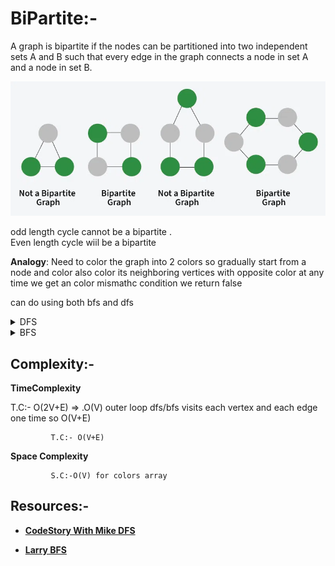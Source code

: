 # BiPartite:-

A graph is bipartite if the nodes can be partitioned into two independent sets A and B such that every edge in the graph connects a node in set A and a node in set B.

![bipartite](./Bipartite.png)

odd length cycle cannot be a bipartite . \
Even length cycle wiil be a bipartite

**Analogy**:
Need to color the graph into 2 colors so gradually start from a node and color also color its neighboring vertices with opposite color at any time we get an color mismathc condition we return false

can do using both bfs and dfs

<details>
<summary>DFS</summary>

```python
graph = [[1,2,3],[0,2],[0,1,3],[0,2]]
#dfs
N = len(graph)
color = [-1]*N

for node in range(N):

    if color[node]!=-1:
        continue
    stack = [(node,-1)]
    color[node] = 0
    while stack:
        curr_node,parent = stack.pop()
        curr_color = color[curr_node]
        for neighbor in graph[curr_node]:
            if neighbor == parent:
                continue
            if color[neighbor] != -1:
                if curr_color == color[neighbor]:
                    return False
            else:
                color[neighbor] = 1 - curr_color
                stack.append((neighbor,curr_node))

return True


# recursive dfs
"""
def check_bipartite(curr_node,curr_color):
    color[curr_node] = curr_color
    for neighbor in graph[curr_node]:
        if color[neighbor] == curr_color:
            return False
        if color[neighbor] == -1 :
            if not check_bipartite(neighbor,1-curr_color):
                return False

    return True

for i in range (N):
    if color[i] == -1 :
        if not   check_bipartite(i,0):
            return False
"""
return True
```

</details>

<details>
<summary>BFS</summary>

```python
#bfs
N = len(graph)
BLACK = 0
WHITE = 1
GREY= 2
colors = [GREY]*N
#iterative
"""def color(start):
    queue = deque([start])
    colors[start] =    BLACK
    while queue:
        current = queue.popleft()
        for neighbor in graph[current]:
            if colors[neighbor] == colors[current]:
                return False

            if colors[neighbor] == GREY:
                if colors[current] ==  BLACK:
                    colors[neighbor] = WHITE
                else:
                    colors[neighbor] = BLACK
                queue.append(neighbor)

    return True


    for node in range(N):
    if colors[node] == GREY:
        colors[node] = BLACK
        if not color(node):
            return False
return True

"""

#recursive
def color(start):
    for neighbor in graph[start]:
        if colors[neighbor] == colors[start]:
            return False
        if colors[neighbor] == GREY:
            if colors[start] == BLACK:
                colors[neighbor] = WHITE
            else:
                colors[neighbor] = BLACK

            if not color(neighbor):
                return False
    return True
for node in range(N):
    if colors[node] == GREY:
        colors[node] = BLACK
        if not color(node):
            return False
return True

```

</details>

## Complexity:-

**TimeComplexity**

T.C:- O(2V+E) => .O(V) outer loop dfs/bfs visits each vertex and each edge one time so O(V+E)

             T.C:- O(V+E)

**Space Complexity**

             S.C:-O(V) for colors array

## Resources:-

- **[CodeStory With Mike DFS](https://youtu.be/NeU-C1PTWB8?si=RjC-zAFS6s1OSMaw)**

- **[Larry BFS ](https://youtu.be/I1NSpleDhQM?si=kUZLPz3oJnEKR_Ng)**

